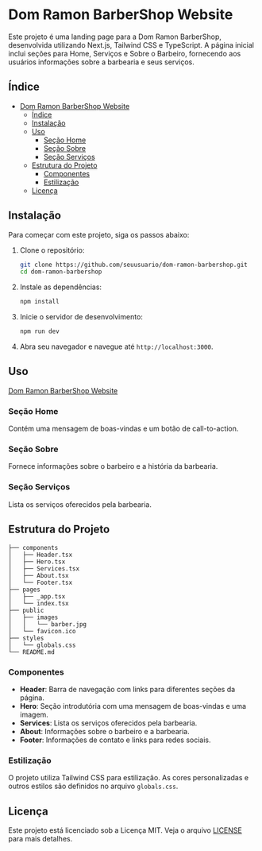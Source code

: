 # Dom Ramon BarberShop Website

Este projeto é uma landing page para a Dom Ramon BarberShop, desenvolvida utilizando Next.js, Tailwind CSS e TypeScript. A página inicial inclui seções para Home, Serviços e Sobre o Barbeiro, fornecendo aos usuários informações sobre a barbearia e seus serviços.

## Índice
- [Dom Ramon BarberShop Website](#dom-ramon-barbershop-website)
  - [Índice](#índice)
  - [Instalação](#instalação)
  - [Uso](#uso)
    - [Seção Home](#seção-home)
    - [Seção Sobre](#seção-sobre)
    - [Seção Serviços](#seção-serviços)
  - [Estrutura do Projeto](#estrutura-do-projeto)
    - [Componentes](#componentes)
    - [Estilização](#estilização)
  - [Licença](#licença)

## Instalação

Para começar com este projeto, siga os passos abaixo:

1. Clone o repositório:
   ```bash
   git clone https://github.com/seuusuario/dom-ramon-barbershop.git
   cd dom-ramon-barbershop
   ```

2. Instale as dependências:
   ```bash
   npm install
   ```

3. Inicie o servidor de desenvolvimento:
   ```bash
   npm run dev
   ```

4. Abra seu navegador e navegue até `http://localhost:3000`.

## Uso
[Dom Ramon BarberShop Website](https://dom-ramon-barber.vercel.app/)

### Seção Home
Contém uma mensagem de boas-vindas e um botão de call-to-action.

### Seção Sobre
Fornece informações sobre o barbeiro e a história da barbearia.

### Seção Serviços
Lista os serviços oferecidos pela barbearia.

## Estrutura do Projeto

```
├── components
│   ├── Header.tsx
│   ├── Hero.tsx
│   ├── Services.tsx
│   ├── About.tsx
│   └── Footer.tsx
├── pages
│   ├── _app.tsx
│   └── index.tsx
├── public
│   ├── images
│   │   └── barber.jpg
│   └── favicon.ico
├── styles
│   └── globals.css
└── README.md
```

### Componentes

- **Header**: Barra de navegação com links para diferentes seções da página.
- **Hero**: Seção introdutória com uma mensagem de boas-vindas e uma imagem.
- **Services**: Lista os serviços oferecidos pela barbearia.
- **About**: Informações sobre o barbeiro e a barbearia.
- **Footer**: Informações de contato e links para redes sociais.

### Estilização

O projeto utiliza Tailwind CSS para estilização. As cores personalizadas e outros estilos são definidos no arquivo `globals.css`.


## Licença

Este projeto está licenciado sob a Licença MIT. Veja o arquivo [LICENSE](LICENSE) para mais detalhes.